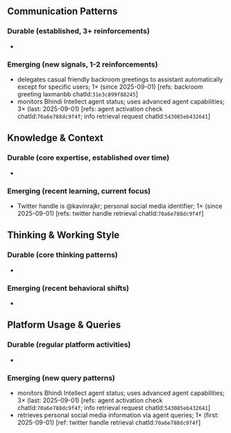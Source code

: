 ## Communication Patterns
### Durable (established, 3+ reinforcements)
-

### Emerging (new signals, 1-2 reinforcements)
- delegates casual friendly backroom greetings to assistant automatically except for specific users; 1× (since 2025-09-01) [refs: backroom greeting laxmanbb chatId:`31e3c899f88245`]
- monitors Bhindi Intellect agent status; uses advanced agent capabilities; 3× (last: 2025-09-01) [refs: agent activation check chatId:`70a6e788dc9f4f`; info retrieval request chatId:`543085eb432641`]

## Knowledge & Context
### Durable (core expertise, established over time)
-

### Emerging (recent learning, current focus)
- Twitter handle is @kavinrajkr; personal social media identifier; 1× (since 2025-09-01) [refs: twitter handle retrieval chatId:`70a6e788dc9f4f`]

## Thinking & Working Style
### Durable (core thinking patterns)
-

### Emerging (recent behavioral shifts)
-

## Platform Usage & Queries
### Durable (regular platform activities)
-

### Emerging (new query patterns)
- monitors Bhindi Intellect agent status; uses advanced agent capabilities; 3× (last: 2025-09-01) [refs: agent activation check chatId:`70a6e788dc9f4f`; info retrieval request chatId:`543085eb432641`]
- retrieves personal social media information via agent queries; 1× (first: 2025-09-01) [ref: twitter handle retrieval chatId:`70a6e788dc9f4f`]
